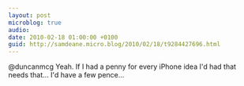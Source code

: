 ```yaml
---
layout: post
microblog: true
audio: 
date: 2010-02-18 01:00:00 +0100
guid: http://samdeane.micro.blog/2010/02/18/t9284427696.html
---
```

@duncanmcg Yeah. If I had a penny for every iPhone idea I'd had that needs that... I'd have a few pence...
